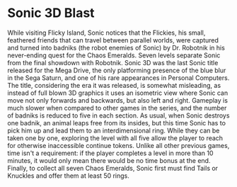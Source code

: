 # Sonic 3D Blast

While visiting Flicky Island, Sonic notices that the Flickies, his small, feathered friends that can travel between parallel worlds, were captured and turned into badniks (the robot enemies of Sonic) by Dr. Robotnik in his never-ending quest for the Chaos Emeralds. Seven levels separate Sonic from the final showdown with Robotnik. Sonic 3D was the last Sonic title released for the Mega Drive, the only platforming presence of the blue blur in the Sega Saturn, and one of his rare appearances in Personal Computers. The title, considering the era it was released, is somewhat misleading, as instead of full blown 3D graphics it uses an isometric view where Sonic can move not only forwards and backwards, but also left and right. Gameplay is much slower when compared to other games in the series, and the number of badniks is reduced to five in each section. As usual, when Sonic destroys one badnik, an animal leaps free from its insides, but this time Sonic has to pick him up and lead them to an interdimensional ring. While they can be taken one by one, exploring the level with all five allow the player to reach for otherwise inaccessible continue tokens. 
Unlike all other previous games, time isn't a requirement: if the player completes a level in more than 10 minutes, it would only mean there would be no time bonus at the end. Finally, to collect all seven Chaos Emeralds, Sonic first must find Tails or Knuckles and offer them at least 50 rings.